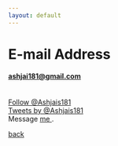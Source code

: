 ```yaml
---
layout: default
---
```


# E-mail Address

#### <a href="mailto:ashjai181@gmail.com"><u>ashjai181@gmail.com</u></a>
<br>
<a class="twitter-follow-button" data-show-count="false"
  href="https://twitter.com/AshJais181">
Follow @Ashjais181</a>
<br>
<a class="twitter-timeline"
  href="https://twitter.com/AshJais181"
  data-width="500"
  data-height="300">
Tweets by @Ashjais181
</a>
<br>
<div id="wufoo-mijtvcl0zt5r7j"> Message <a href="https://ashjai181.wufoo.com/forms/mijtvcl0zt5r7j"> me </a>. </div> <script type="text/javascript"> var mijtvcl0zt5r7j; (function(d, t) { var s = d.createElement(t), options = { 'userName':'ashjai181', 'formHash':'mijtvcl0zt5r7j', 'autoResize':true, 'height':'520', 'async':true, 'host':'wufoo.com', 'header':'show', 'ssl':true }; s.src = ('https:' == d.location.protocol ?'https://':'http://') + 'secure.wufoo.com/scripts/embed/form.js'; s.onload = s.onreadystatechange = function() { var rs = this.readyState; if (rs) if (rs != 'complete') if (rs != 'loaded') return; try { mijtvcl0zt5r7j = new WufooForm(); mijtvcl0zt5r7j.initialize(options); mijtvcl0zt5r7j.display(); } catch (e) { } }; var scr = d.getElementsByTagName(t)[0], par = scr.parentNode; par.insertBefore(s, scr); })(document, 'script'); </script>



[back](./)
